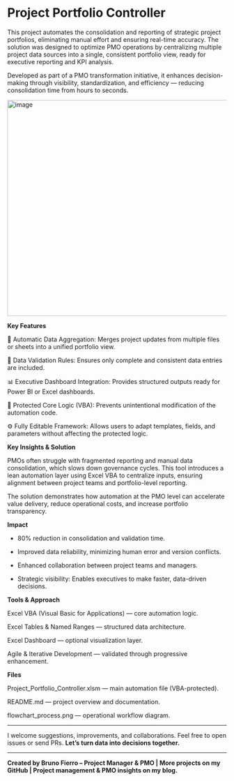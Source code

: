 # Project Portfolio Controller
This project automates the consolidation and reporting of strategic project portfolios, eliminating manual effort and ensuring real-time accuracy.
The solution was designed to optimize PMO operations by centralizing multiple project data sources into a single, consistent portfolio view, ready for executive reporting and KPI analysis.

Developed as part of a PMO transformation initiative, it enhances decision-making through visibility, standardization, and efficiency — reducing consolidation time from hours to seconds.

<img width="1605" height="495" alt="image" src="https://github.com/user-attachments/assets/8468d23f-d61b-4164-b1b9-9e011014125c" />


**Key Features**

🔄 Automatic Data Aggregation: Merges project updates from multiple files or sheets into a unified portfolio view.

🧩 Data Validation Rules: Ensures only complete and consistent data entries are included.

📊 Executive Dashboard Integration: Provides structured outputs ready for Power BI or Excel dashboards.

🔐 Protected Core Logic (VBA): Prevents unintentional modification of the automation code.

⚙️ Fully Editable Framework: Allows users to adapt templates, fields, and parameters without affecting the protected logic.

**Key Insights & Solution**

PMOs often struggle with fragmented reporting and manual data consolidation, which slows down governance cycles.
This tool introduces a lean automation layer using Excel VBA to centralize inputs, ensuring alignment between project teams and portfolio-level reporting.

The solution demonstrates how automation at the PMO level can accelerate value delivery, reduce operational costs, and increase portfolio transparency.

**Impact**

- 80% reduction in consolidation and validation time.

- Improved data reliability, minimizing human error and version conflicts.

- Enhanced collaboration between project teams and managers.

- Strategic visibility: Enables executives to make faster, data-driven decisions.

**Tools & Approach**

Excel VBA (Visual Basic for Applications) — core automation logic.

Excel Tables & Named Ranges — structured data architecture.

Excel Dashboard — optional visualization layer.

Agile & Iterative Development — validated through progressive enhancement.

**Files**

Project_Portfolio_Controller.xlsm — main automation file (VBA-protected).

README.md — project overview and documentation.

flowchart_process.png — operational workflow diagram.

_______________________________________________________________________________________________

I welcome suggestions, improvements, and collaborations. Feel free to open issues or send PRs.
**Let’s turn data into decisions together.**
_______________________________________________________________________________________________
**Created by Bruno Fierro – Project Manager & PMO | More projects on my GitHub | Project management & PMO insights on my blog.**
